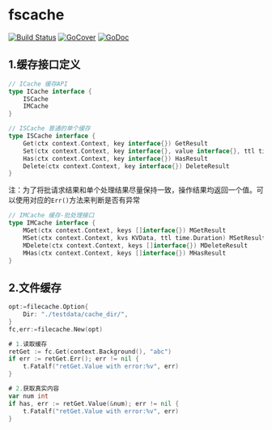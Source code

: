 # fscache


[![Build Status](https://travis-ci.org/fsgo/fscache.png?branch=master)](https://travis-ci.org/fsgo/fscache)
[![GoCover](http://gocover.io/_badge/github.com/fsgo/fscache)](http://gocover.io/github.com/fsgo/fscache)
[![GoDoc](https://godoc.org/github.com/fsgo/fscache?status.svg)](https://godoc.org/github.com/fsgo/fscache)

## 1.缓存接口定义
```go
// ICache 缓存API
type ICache interface {
	ISCache
	IMCache
}
```

```go
// ISCache 普通的单个缓存
type ISCache interface {
	Get(ctx context.Context, key interface{}) GetResult
	Set(ctx context.Context, key interface{}, value interface{}, ttl time.Duration) SetResult
	Has(ctx context.Context, key interface{}) HasResult
	Delete(ctx context.Context, key interface{}) DeleteResult
}
```
注：为了将批请求结果和单个处理结果尽量保持一致，操作结果均返回一个值。可以使用对应的`Err()`方法来判断是否有异常

```go
// IMCache 缓存-批处理接口
type IMCache interface {
	MGet(ctx context.Context, keys []interface{}) MGetResult
	MSet(ctx context.Context, kvs KVData, ttl time.Duration) MSetResult
	MDelete(ctx context.Context, keys []interface{}) MDeleteResult
	MHas(ctx context.Context, keys []interface{}) MHasResult
}
```

## 2.文件缓存
```go
opt:=filecache.Option{
    Dir: "./testdata/cache_dir/",
}
fc,err:=filecache.New(opt)

# 1.读取缓存
retGet := fc.Get(context.Background(), "abc")
if err := retGet.Err(); err != nil {
    t.Fatalf("retGet.Value with error:%v", err)
}

# 2.获取真实内容
var num int
if has, err := retGet.Value(&num); err != nil {
    t.Fatalf("retGet.Value with error:%v", err)
}
```